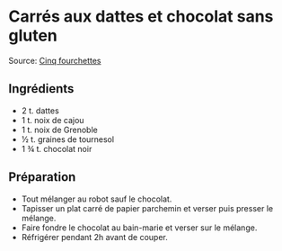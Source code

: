 # Carrés aux dattes et chocolat sans gluten
Source: [Cinq fourchettes](https://cinqfourchettes.com/2020/01/carres-aux-dattes-et-chocolat-sans-gluten.html)

## Ingrédients
* 2 t. dattes
* 1 t. noix de cajou
* 1 t. noix de Grenoble
* ½ t. graines de tournesol
* 1 ¾ t. chocolat noir

## Préparation
* Tout mélanger au robot sauf le chocolat.
* Tapisser un plat carré de papier parchemin et verser puis presser le mélange.
* Faire fondre le chocolat au bain-marie et verser sur le mélange.
* Réfrigérer pendant 2h avant de couper.